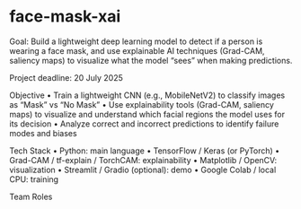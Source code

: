 # face-mask-xai
Goal: Build a lightweight deep learning model to detect if a person is wearing a face mask, and use explainable AI techniques (Grad-CAM, saliency maps) to visualize what the model “sees” when making predictions.

Project deadline: 20 July 2025


Objective
 • Train a lightweight CNN (e.g., MobileNetV2) to classify images as “Mask” vs “No Mask”
 • Use explainability tools (Grad-CAM, saliency maps) to visualize and understand which facial regions the model uses for its decision
 • Analyze correct and incorrect predictions to identify failure modes and biases


Tech Stack
	•	Python: main language
	•	TensorFlow / Keras (or PyTorch)
	•	Grad-CAM / tf-explain / TorchCAM: explainability
	•	Matplotlib / OpenCV: visualization
	•	Streamlit / Gradio (optional): demo
	•	Google Colab / local CPU: training


Team Roles
